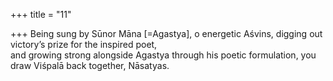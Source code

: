 +++
title = "11"

+++
Being sung by Sūnor Māna [=Agastya], o energetic Aśvins, digging out  victory’s prize for the inspired poet,  
and growing strong alongside Agastya through his poetic formulation,  you draw Viśpalā back together, Nāsatyas.  